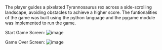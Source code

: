 The player guides a pixelated Tyrannosaurus rex across a side-scrolling landscape, avoiding obstacles to achieve a higher score. The funtionalities of the game was built using the python language and the pygame module was implemented to run the game. 


Start Game Screen:
![image](https://user-images.githubusercontent.com/66892906/205954095-b71fd0eb-0ddc-471d-b934-d3723e968506.png)


Game Over Screen:
![image](https://user-images.githubusercontent.com/66892906/205954042-00e136ac-35dd-4630-8047-2523fe6cf085.png)

